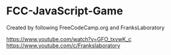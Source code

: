 # FCC-JavaScript-Game

Created by following FreeCodeCamp.org and FranksLaboratory

https://www.youtube.com/watch?v=GFO_txvwK_c
https://www.youtube.com/c/Frankslaboratory
